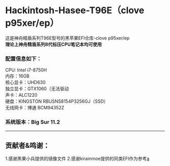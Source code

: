 # Hackintosh-Hasee-T96E（clove p95xer/ep）
  这是神舟精盾系列T96E型号的黑苹果EFI仓库-clove p95xer/ep  
    **理论上神舟精盾系列8代标压CPU笔记本均可使用**  
  ### 配置信息如下：
   CPU: Intel i7-8750H  
   内存：16GB  
   核心显卡：UHD630  
   独立显卡：GTX1060（无法驱动  
   声卡：ALC1220  
   硬盘：KINGSTON RBUSNS8154P3256GJ（SSD）   
   无线网卡：博通 BCM94352Z  
   
  ### 系统版本：Big Sur 11.2  
  
---
## 贡献者&鸣谢：
  1.感谢黑果小兵提供的镜像文件
  2.感谢kirainmoe提供的同类EFI作为参考[a](https://www..com)
